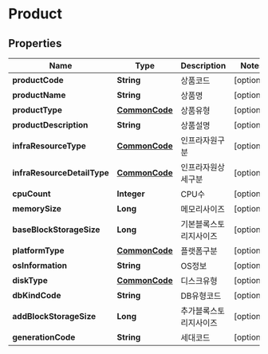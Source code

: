 
# Product

## Properties
Name | Type | Description | Notes
------------ | ------------- | ------------- | -------------
**productCode** | **String** | 상품코드 |  [optional]
**productName** | **String** | 상품명 |  [optional]
**productType** | [**CommonCode**](CommonCode.md) | 상품유형 |  [optional]
**productDescription** | **String** | 상품설명 |  [optional]
**infraResourceType** | [**CommonCode**](CommonCode.md) | 인프라자원구분 |  [optional]
**infraResourceDetailType** | [**CommonCode**](CommonCode.md) | 인프라자원상세구분 |  [optional]
**cpuCount** | **Integer** | CPU수 |  [optional]
**memorySize** | **Long** | 메모리사이즈 |  [optional]
**baseBlockStorageSize** | **Long** | 기본블록스토리지사이즈 |  [optional]
**platformType** | [**CommonCode**](CommonCode.md) | 플랫폼구분 |  [optional]
**osInformation** | **String** | OS정보 |  [optional]
**diskType** | [**CommonCode**](CommonCode.md) | 디스크유형 |  [optional]
**dbKindCode** | **String** | DB유형코드 |  [optional]
**addBlockStorageSize** | **Long** | 추가블록스토리지사이즈 |  [optional]
**generationCode** | **String** | 세대코드 |  [optional]



